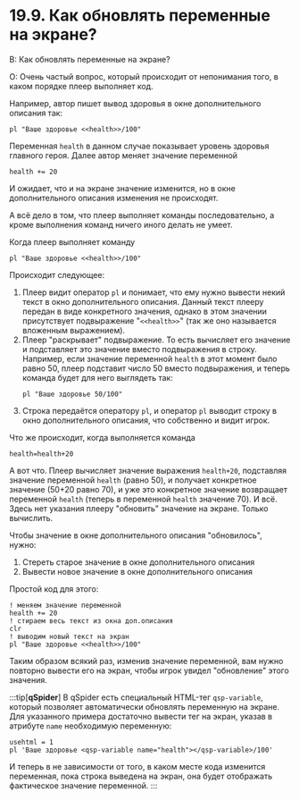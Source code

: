 # 19.9. Как обновлять переменные на экране?
<!-- [:faq_19_09] -->
В: Как обновлять переменные на экране?

О:
Очень частый вопрос, который происходит от непонимания того, в каком порядке плеер выполняет код.

Например, автор пишет вывод здоровья в окне дополнительного описания так:
```qsp
pl "Ваше здоровье <<health>>/100"
```
Переменная `health` в данном случае показывает уровень здоровья главного героя. Далее автор меняет значение переменной
```qsp
health += 20
```
И ожидает, что и на экране значение изменится, но в окне дополнительного описания изменения не происходят.

А всё дело в том, что плеер выполняет команды последовательно, а кроме выполнения команд ничего иного делать не умеет.

Когда плеер выполняет команду
```qsp
pl "Ваше здоровье <<health>>/100"
```
Происходит следующее:
1. Плеер видит оператор `pl` и понимает, что ему нужно вывести некий текст в окно дополнительного описания. Данный текст плееру передан в виде конкретного значения, однако в этом значении присутствует подвыражение "`<<health>>`" (так же оно называется вложенным выражением).
2. Плеер "раскрывает" подвыражение. То есть вычисляет его значение и подставляет это значение вместо подвыражения в строку. Например, если значение переменной `health` в этот момент было равно 50, плеер подставит число 50 вместо подвыражения, и теперь команда будет для него выглядеть так:
	```qsp
	pl "Ваше здоровье 50/100"
	```
3. Строка передаётся оператору `pl`, и оператор `pl` выводит строку в окно дополнительного описания, что собственно и видит игрок.

Что же происходит, когда выполняется команда
```qsp
health=health+20
```
А вот что. Плеер вычисляет значение выражения `health+20`, подставляя значение переменной `health` (равно 50), и получает конкретное значение (50+20 равно 70), и уже это конкретное значение возвращает переменной `health` (теперь в переменной `health` значение 70). И всё. Здесь нет указания плееру "обновить" значение на экране. Только вычислить.

Чтобы значение в окне дополнительного описания "обновилось", нужно:
1. Стереть старое значение в окне дополнительного описания
2. Вывести новое значение в окне дополнительного описания

Простой код для этого:
```qsp
! меняем значение переменной
health += 20
! стираем весь текст из окна доп.описания
clr
! выводим новый текст на экран
pl "Ваше здоровье <<health>>/100"
```
Таким образом всякий раз, изменив значение переменной, вам нужно повторно вывести его на экран, чтобы игрок увидел "обновление" этого значения.

:::tip[**qSpider**]
В qSpider есть специальный HTML-тег `qsp-variable`, который позволяет автоматически обновлять переменную на экране. Для указанного примера достаточно вывести тег на экран, указав в атрибуте `name` необходимую переменную:
```qsp
usehtml = 1
pl 'Ваше здоровье <qsp-variable name="health"></qsp-variable>/100'
```
И теперь в не зависимости от того, в каком месте кода изменится переменная, пока строка выведена на экран, она будет отображать фактическое значение переменной.
:::
